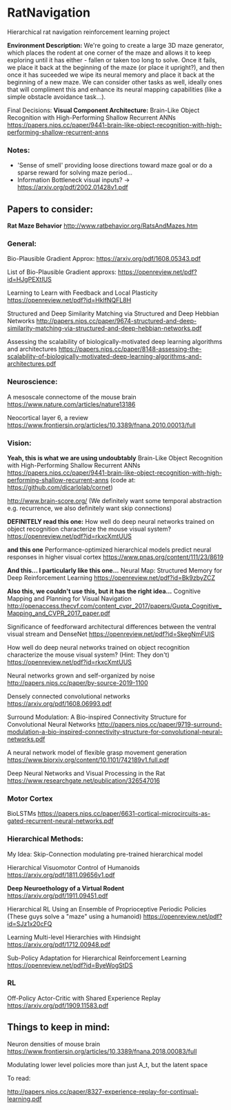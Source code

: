 # RatNavigation
Hierarchical rat navigation reinforcement learning project

**Environment Description:**
We're going to create a large 3D maze generator, which places the rodent at one corner of the maze and allows it to keep exploring until it has either - fallen or taken too long to solve. Once it fails, we place it back at the beginning of the maze (or place it upright?), and then once it has suceeded we wipe its neural memory and place it back at the beginning of a new maze. We can consider other tasks as well, ideally ones that will compliment this and enhance its neural mapping capabilities (like a simple obstacle avoidance task...).

Final Decisions:
**Visual Component Architecture:** 
Brain-Like Object Recognition with High-Performing Shallow Recurrent ANNs
https://papers.nips.cc/paper/9441-brain-like-object-recognition-with-high-performing-shallow-recurrent-anns


### Notes:
- 'Sense of smell' providing loose directions toward maze goal or do a sparse reward for solving maze period...
- Information Bottleneck visual inputs? -> https://arxiv.org/pdf/2002.01428v1.pdf

## Papers to consider:


**Rat Maze Behavior**
http://www.ratbehavior.org/RatsAndMazes.htm


### General:

Bio-Plausible Gradient Approx: https://arxiv.org/pdf/1608.05343.pdf

List of Bio-Plausible Gradient approxs: https://openreview.net/pdf?id=HJgPEXtIUS

Learning to Learn with Feedback and Local Plasticity
https://openreview.net/pdf?id=HklfNQFL8H

Structured and Deep Similarity Matching via Structured and Deep Hebbian Networks
http://papers.nips.cc/paper/9674-structured-and-deep-similarity-matching-via-structured-and-deep-hebbian-networks.pdf

Assessing the scalability of biologically-motivated deep learning algorithms
and architectures
https://papers.nips.cc/paper/8148-assessing-the-scalability-of-biologically-motivated-deep-learning-algorithms-and-architectures.pdf

### Neuroscience:

A mesoscale connectome of the mouse brain
https://www.nature.com/articles/nature13186

Neocortical layer 6, a review
https://www.frontiersin.org/articles/10.3389/fnana.2010.00013/full

### Vision:

**Yeah, this is what we are using undoubtably**
Brain-Like Object Recognition with High-Performing Shallow Recurrent ANNs
https://papers.nips.cc/paper/9441-brain-like-object-recognition-with-high-performing-shallow-recurrent-anns
(code at: https://github.com/dicarlolab/cornet)

http://www.brain-score.org/
(We definitely want some temporal abstraction e.g. recurrence, we also definitely want skip connections)

**DEFINITELY read this one:**
How well do deep neural networks trained on object recognition characterize the mouse visual system?
https://openreview.net/pdf?id=rkxcXmtUUS

**and this one**
Performance-optimized hierarchical models predict neural responses in higher visual cortex
https://www.pnas.org/content/111/23/8619

**And this... I particularly like this one...**
Neural Map: Structured Memory for Deep Reinforcement Learning
https://openreview.net/pdf?id=Bk9zbyZCZ

**Also this, we couldn't use this, but it has the right idea...**
Cognitive Mapping and Planning for Visual Navigation
http://openaccess.thecvf.com/content_cvpr_2017/papers/Gupta_Cognitive_Mapping_and_CVPR_2017_paper.pdf

Significance of feedforward architectural differences between the ventral visual stream and DenseNet
https://openreview.net/pdf?id=SkegNmFUIS

How well do deep neural networks trained on object recognition characterize the mouse visual system?
(Hint: They don't)
https://openreview.net/pdf?id=rkxcXmtUUS

Neural networks grown and self-organized by noise
http://papers.nips.cc/paper/by-source-2019-1100

Densely connected convolutional networks
https://arxiv.org/pdf/1608.06993.pdf

Surround Modulation: A Bio-inspired Connectivity Structure for Convolutional Neural Networks
http://papers.nips.cc/paper/9719-surround-modulation-a-bio-inspired-connectivity-structure-for-convolutional-neural-networks.pdf

A neural network model of flexible grasp movement generation
https://www.biorxiv.org/content/10.1101/742189v1.full.pdf

Deep Neural Networks and Visual Processing in the Rat 
https://www.researchgate.net/publication/326547016


### Motor Cortex

BioLSTMs
https://papers.nips.cc/paper/6631-cortical-microcircuits-as-gated-recurrent-neural-networks.pdf


### Hierarchical Methods:
My Idea:
Skip-Connection modulating pre-trained hierarchical model

Hierarchical Visuomotor Control of Humanoids
https://arxiv.org/pdf/1811.09656v1.pdf

**Deep Neuroethology of a Virtual Rodent**
https://arxiv.org/pdf/1911.09451.pdf

Hierarchical RL Using an Ensemble of Proprioceptive Periodic Policies
(These guys solve a "maze" using a humanoid)
https://openreview.net/pdf?id=SJz1x20cFQ

Learning Multi-level Hierarchies with Hindsight
https://arxiv.org/pdf/1712.00948.pdf

Sub-Policy Adaptation for Hierarchical Reinforcement Learning
https://openreview.net/pdf?id=ByeWogStDS

### RL
Off-Policy Actor-Critic with Shared Experience Replay
https://arxiv.org/pdf/1909.11583.pdf


## Things to keep in mind:
Neuron densities of mouse brain
https://www.frontiersin.org/articles/10.3389/fnana.2018.00083/full

Modulating lower level policies more than just A_t, but the latent space


To read:

http://papers.nips.cc/paper/8327-experience-replay-for-continual-learning.pdf



